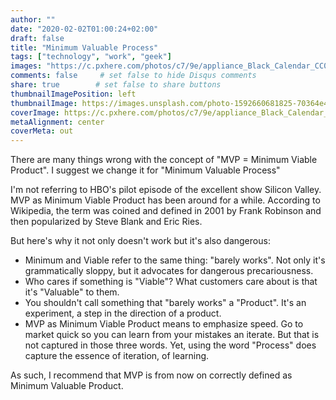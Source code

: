 ```yaml
---
author: ""
date: "2020-02-02T01:00:24+02:00"
draft: false
title: "Minimum Valuable Process"
tags: ["technology", "work", "geek"]
images: "https://c.pxhere.com/photos/c7/9e/appliance_Black_Calendar_CC0_Photos_Computer_Desk_Device_Equipment-1615522.jpg!d"
comments: false     # set false to hide Disqus comments
share: true        # set false to share buttons
thumbnailImagePosition: left
thumbnailImage: https://images.unsplash.com/photo-1592660681825-70364e4dd0b9?ixlib=rb-4.0.3&ixid=M3wxMjA3fDB8MHxwaG90by1wYWdlfHx8fGVufDB8fHx8fA%3D%3D&auto=format&fit=crop&w=2071&q=80
coverImage: https://c.pxhere.com/photos/c7/9e/appliance_Black_Calendar_CC0_Photos_Computer_Desk_Device_Equipment-1615522.jpg!d
metaAlignment: center
coverMeta: out
---
```


There are many things wrong with the concept of "MVP = Minimum Viable Product". I suggest we change it for "Minimum Valuable Process"

<!--more-->

I'm not referring to HBO's pilot episode of the excellent show Silicon Valley. MVP as Minimum Viable Product has been around for a while. According to Wikipedia, the term was coined and defined in 2001 by Frank Robinson and then popularized by Steve Blank and Eric Ries. 

But here's why it not only doesn't work but it's also dangerous:

* Minimum and Viable refer to the same thing: "barely works". Not only it's grammatically sloppy, but it advocates for dangerous precariousness.
* Who cares if something is "Viable"? What customers care about is that it's "Valuable" to them.
* You shouldn't call something that "barely works" a "Product". It's an experiment, a step in the direction of a product. 
* MVP as Minimum Viable Product means to emphasize speed. Go to market quick so you can learn from your mistakes an iterate. But that is not captured in those three words. Yet, using the word "Process" does capture the essence of iteration, of learning.

As such, I recommend that MVP is from now on correctly defined as Minimum Valuable Product.

